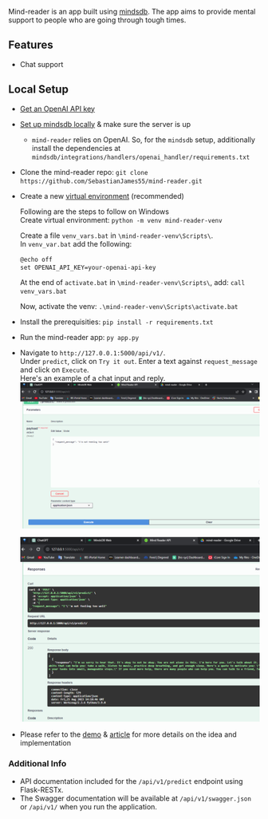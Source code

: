 Mind-reader is an app built using [mindsdb](https://mindsdb.com/). The app aims to provide mental support to people who are going through tough times. 

## Features 
- Chat support

## Local Setup
- [Get an OpenAI API key](https://www.howtogeek.com/885918/how-to-get-an-openai-api-key/)
- [Set up mindsdb locally](https://docs.mindsdb.com/setup/self-hosted/pip/source) & make sure the server is up
  - `mind-reader` relies on OpenAI. So, for the `mindsdb` setup, additionally install the dependencies at `mindsdb/integrations/handlers/openai_handler/requirements.txt` 
- Clone the mind-reader repo: `git clone https://github.com/SebastianJames55/mind-reader.git`  

- Create a new [virtual environment](https://www.geeksforgeeks.org/python-virtual-environment/) (recommended)

  Following are the steps to follow on Windows  
  Create virtual environment: `python -m venv mind-reader-venv`  
  
  Create a file `venv_vars.bat` in `\mind-reader-venv\Scripts\`.  
  In `venv_var.bat` add the following:
  ```
  @echo off
  set OPENAI_API_KEY=your-openai-api-key
  ```
  At the end of `activate.bat` in `\mind-reader-venv\Scripts\`, add: `call venv_vars.bat`
  
  Now, activate the venv:  `.\mind-reader-venv\Scripts\activate.bat`
- Install the prerequisities: `pip install -r requirements.txt`
- Run the mind-reader app: `py app.py`
- Navigate to ```http://127.0.0.1:5000/api/v1/```.  
  Under `predict`, click on `Try it out`. Enter a text against `request_message` and click on `Execute`.  
  Here's an example of a chat input and reply.  
  ![Chat input](assets/simple%20rq.PNG)  
  
  ![Chat reply](assets/good%20rs.PNG)  
- Please refer to the [demo](https://www.youtube.com/watch?v=qmnaoTaws3w) & [article](https://sebastianjames.hashnode.dev/mind-reader-your-buddy-to-chat-with-when-you-are-on-a-low) for more details on the idea and implementation

### Additional Info
- API documentation included for the ```/api/v1/predict``` endpoint using Flask-RESTx. 
- The Swagger documentation will be available at ```/api/v1/swagger.json``` or ```/api/v1/``` when you run the application.
